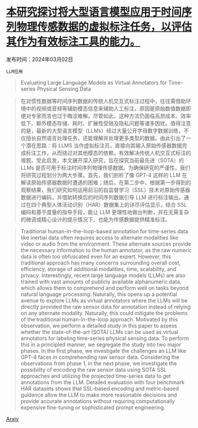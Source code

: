 # [本研究探讨将大型语言模型应用于时间序列物理传感数据的虚拟标注任务，以评估其作为有效标注工具的能力。](https://arxiv.org/abs/2403.01133)

发布时间：2024年03月02日

`LLM应用`

> Evaluating Large Language Models as Virtual Annotators for Time-series Physical Sensing Data

> 在对惯性数据等时间序列数据的传统人机交互式标注过程中，往往需借助环境中的视频或音频等辅助模态信息来辅助人工标注，原因是原始数值数据即便对专家而言也过于晦涩难解。尽管如此，这种方法仍面临高昂成本、效率低下、额外模态存储、耗时、扩展性受限及隐私问题等诸多困扰。值得注意的是，最新的大型语言模型（LLMs）经过大量公开字母数字数据训练，不仅擅长自然语言处理任务，还能理解并处理更多类型的数据。由此引出了一个潜在思路：将 LLMS 当作虚拟标注员，直接向其输入原始传感器数据完成标注工作，从而绕过对其他模态的依赖，有效解决传统人机交互式标注的难题。受此启发，本文展开深入研究，旨在探究当前最先进（SOTA）的 LLMs 是否可用于标注时间序列物理传感数据。为确保研究的严谨性，我们将研究过程划分为两大步骤。首先，我们剖析了像 GPT-4 这样的 LLM 在解读原始传感器数据时遭遇的困难；随后，在第二步中，根据第一步得到的观察结果，我们研究如何运用前沿的自监督学习（SSL）技术对原始传感器数据进行编码，并借助转换后的时间序列数据引导 LLM 进行标注输出。通过在四个典型人体活动识别（HAR）数据集上的详尽评估显示，结合 SSL 编码和基于度量的指导手段，能让 LLM 更理性地做出判断，并在无需复杂的微调或精心设计的提示情况下，也能为传感数据提供精准标注。

> Traditional human-in-the-loop-based annotation for time-series data like inertial data often requires access to alternate modalities like video or audio from the environment. These alternate sources provide the necessary information to the human annotator, as the raw numeric data is often too obfuscated even for an expert. However, this traditional approach has many concerns surrounding overall cost, efficiency, storage of additional modalities, time, scalability, and privacy. Interestingly, recent large language models (LLMs) are also trained with vast amounts of publicly available alphanumeric data, which allows them to comprehend and perform well on tasks beyond natural language processing. Naturally, this opens up a potential avenue to explore LLMs as virtual annotators where the LLMs will be directly provided the raw sensor data for annotation instead of relying on any alternate modality. Naturally, this could mitigate the problems of the traditional human-in-the-loop approach. Motivated by this observation, we perform a detailed study in this paper to assess whether the state-of-the-art (SOTA) LLMs can be used as virtual annotators for labeling time-series physical sensing data. To perform this in a principled manner, we segregate the study into two major phases. In the first phase, we investigate the challenges an LLM like GPT-4 faces in comprehending raw sensor data. Considering the observations from phase 1, in the next phase, we investigate the possibility of encoding the raw sensor data using SOTA SSL approaches and utilizing the projected time-series data to get annotations from the LLM. Detailed evaluation with four benchmark HAR datasets shows that SSL-based encoding and metric-based guidance allow the LLM to make more reasonable decisions and provide accurate annotations without requiring computationally expensive fine-tuning or sophisticated prompt engineering.

[Arxiv](https://arxiv.org/abs/2403.01133)
